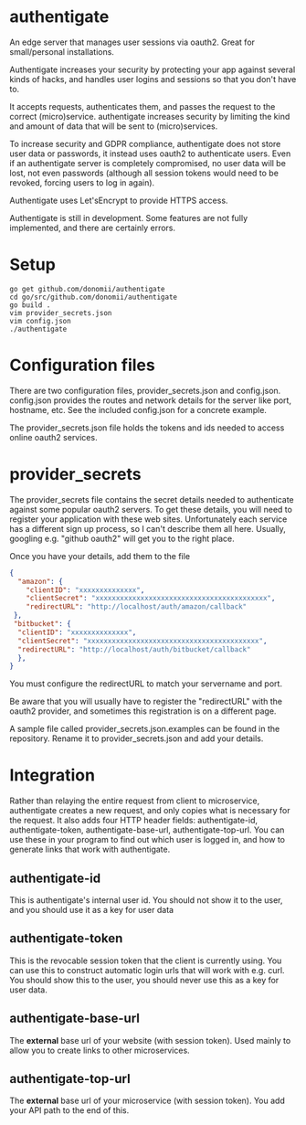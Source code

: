 # authentigate
An edge server that manages user sessions via oauth2.  Great for small/personal installations.

Authentigate increases your security by protecting your app against several kinds of hacks, and handles user logins and sessions so that you don't have to.

It accepts requests, authenticates them, and passes the request to the correct (micro)service.  authentigate increases security by limiting the kind and amount of data that will be sent to (micro)services.

To increase security and GDPR compliance, authentigate does not store user data or passwords, it instead uses oauth2 to authenticate users.  Even if an authentigate server is completely compromised, no user data will be lost, not even passwords (although all session tokens would need to be revoked, forcing users to log in again).

Authentigate uses Let'sEncrypt to provide HTTPS access.


Authentigate is still in development.  Some features are not fully implemented, and there are certainly errors.

# Setup

    go get github.com/donomii/authentigate
    cd go/src/github.com/donomii/authentigate
    go build .
    vim provider_secrets.json
    vim config.json
    ./authentigate
  
# Configuration files

There are two configuration files, provider_secrets.json and config.json.  config.json provides the routes and network details for the server like port, hostname, etc.  See the included config.json for a concrete example.

The provider_secrets.json file holds the tokens and ids needed to access online oauth2 services.

# provider_secrets

The provider_secrets file contains the secret details needed to authenticate against some popular oauth2 servers.   To get these details, you will need to register your application with these web sites.  Unfortunately each service has a different sign up process, so I can't describe them all here.  Usually, googling e.g. "github oauth2" will get you to the right place.

Once you have your details, add them to the file

```json
{
  "amazon": {
    "clientID": "xxxxxxxxxxxxxx",
    "clientSecret": "xxxxxxxxxxxxxxxxxxxxxxxxxxxxxxxxxxxxxxxxxx",
    "redirectURL": "http://localhost/auth/amazon/callback"
 },
 "bitbucket": {
  "clientID": "xxxxxxxxxxxxxx",
  "clientSecret": "xxxxxxxxxxxxxxxxxxxxxxxxxxxxxxxxxxxxxxxxxx",
  "redirectURL": "http://localhost/auth/bitbucket/callback"
  },                                                                                                                         
}
```
You must configure the redirectURL to match your servername and port.

Be aware that you will usually have to register the "redirectURL" with the oauth2 provider, and sometimes this registration is on a different page.

A sample file called provider_secrets.json.examples can be found in the repository.  Rename it to provider_secrets.json and add your details.

# Integration

Rather than relaying the entire request from client to microservice, authentigate creates a new request, and only copies what is necessary for the request.  It also adds four HTTP header fields: authentigate-id, authentigate-token, authentigate-base-url, authentigate-top-url.  You can use these in your program to find out which user is logged in, and how to generate links that work with authentigate.

## authentigate-id

This is authentigate's internal user id.  You should not show it to the user, and you should use it as a key for user data

## authentigate-token

This is the revocable session token that the client is currently using. You can use this to construct automatic login urls that will work with e.g. curl.  You should show this to the user, you should never use this as a key for user data.

## authentigate-base-url

The **external** base url of your website (with session token).  Used mainly to allow you to create links to other microservices.

## authentigate-top-url

The **external** base url of your microservice (with session token).  You add your API path to the end of this.

